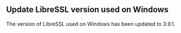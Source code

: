 ## Update LibreSSL version used on Windows

The version of LibreSSL used on Windows has been updated to 3.9.1.

